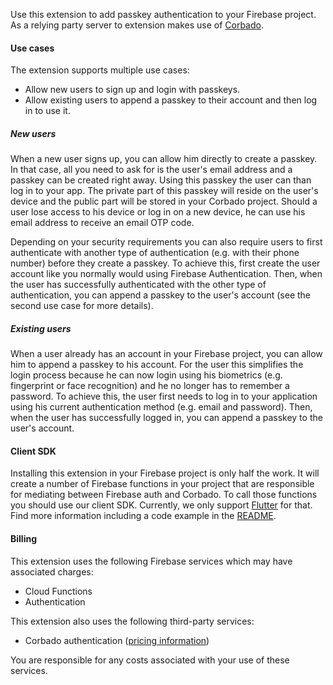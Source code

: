 Use this extension to add passkey authentication to your Firebase project.
As a relying party server to extension makes use of [Corbado](https://app.corbado.com).

#### Use cases

The extension supports multiple use cases:
- Allow new users to sign up and login with passkeys.
- Allow existing users to append a passkey to their account and then log in to use it.

##### New users
When a new user signs up, you can allow him directly to create a passkey.
In that case, all you need to ask for is the user's email address and a passkey can be created right away.
Using this passkey the user can than log in to your app.
The private part of this passkey will reside on the user's device and the public part will be stored in your Corbado project.
Should a user lose access to his device or log in on a new device, he can use his email address to receive an email OTP code.

Depending on your security requirements you can also require users to first authenticate with another type of authentication (e.g. with their phone number) before they create a passkey.
To achieve this, first create the user account like you normally would using Firebase Authentication.
Then, when the user has successfully authenticated with the other type of authentication, you can append a passkey to the user's account (see the second use case for more details).

##### Existing users
When a user already has an account in your Firebase project, you can allow him to append a passkey to his account.
For the user this simplifies the login process because he can now login using his biometrics (e.g. fingerprint or face recognition) and he no longer has to remember a password.
To achieve this, the user first needs to log in to your application using his current authentication method (e.g. email and password).
Then, when the user has successfully logged in, you can append a passkey to the user's account.

#### Client SDK

Installing this extension in your Firebase project is only half the work.
It will create a number of Firebase functions in your project that are responsible for mediating between Firebase auth and Corbado.
To call those functions you should use our client SDK.
Currently, we only support [Flutter](https://pub.dev/packages/corbado_auth_firebase) for that.
Find more information including a code example in the [README](https://pub.dev/packages/corbado_auth_firebase).

#### Billing

This extension uses the following Firebase services which may have associated charges:
- Cloud Functions
- Authentication

This extension also uses the following third-party services:
- Corbado authentication ([pricing information](https://www.corbado.com/pricing))

You are responsible for any costs associated with your use of these services.


